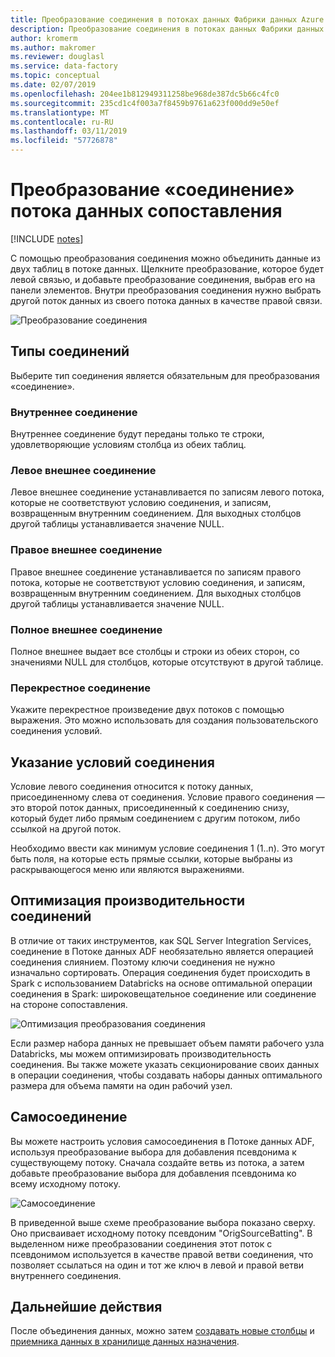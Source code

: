 ```yaml
---
title: Преобразование соединения в потоках данных Фабрики данных Azure
description: Преобразование соединения в потоках данных Фабрики данных Azure
author: kromerm
ms.author: makromer
ms.reviewer: douglasl
ms.service: data-factory
ms.topic: conceptual
ms.date: 02/07/2019
ms.openlocfilehash: 204ee1b812949311258be968de387dc5b66c4fc0
ms.sourcegitcommit: 235cd1c4f003a7f8459b9761a623f000dd9e50ef
ms.translationtype: MT
ms.contentlocale: ru-RU
ms.lasthandoff: 03/11/2019
ms.locfileid: "57726878"
---
```

# <a name="mapping-data-flow-join-transformation"></a>Преобразование «соединение» потока данных сопоставления

[!INCLUDE [notes](../../includes/data-factory-data-flow-preview.md)]

С помощью преобразования соединения можно объединить данные из двух таблиц в потоке данных. Щелкните преобразование, которое будет левой связью, и добавьте преобразование соединения, выбрав его на панели элементов. Внутри преобразования соединения нужно выбрать другой поток данных из своего потока данных в качестве правой связи.

![Преобразование соединения](media/data-flow/join.png "соединение")

## <a name="join-types"></a>Типы соединений

Выберите тип соединения является обязательным для преобразования «соединение».

### <a name="inner-join"></a>Внутреннее соединение

Внутреннее соединение будут переданы только те строки, удовлетворяющие условиям столбца из обеих таблиц.

### <a name="left-outer"></a>Левое внешнее соединение

Левое внешнее соединение устанавливается по записям левого потока, которые не соответствуют условию соединения, и записям, возвращенным внутренним соединением. Для выходных столбцов другой таблицы устанавливается значение NULL.

### <a name="right-outer"></a>Правое внешнее соединение

Правое внешнее соединение устанавливается по записям правого потока, которые не соответствуют условию соединения, и записям, возвращенным внутренним соединением. Для выходных столбцов другой таблицы устанавливается значение NULL.

### <a name="full-outer"></a>Полное внешнее соединение

Полное внешнее выдает все столбцы и строки из обеих сторон, со значениями NULL для столбцов, которые отсутствуют в другой таблице.

### <a name="cross-join"></a>Перекрестное соединение

Укажите перекрестное произведение двух потоков с помощью выражения. Это можно использовать для создания пользовательского соединения условий.

## <a name="specify-join-conditions"></a>Указание условий соединения

Условие левого соединения относится к потоку данных, присоединенному слева от соединения. Условие правого соединения — это второй поток данных, присоединенный к соединению снизу, который будет либо прямым соединением с другим потоком, либо ссылкой на другой поток.

Необходимо ввести как минимум условие соединения 1 (1..n). Это могут быть поля, на которые есть прямые ссылки, которые выбраны из раскрывающегося меню или являются выражениями.

## <a name="join-performance-optimizations"></a>Оптимизация производительности соединений

В отличие от таких инструментов, как SQL Server Integration Services, соединение в Потоке данных ADF необязательно является операцией соединения слиянием. Поэтому ключи соединения не нужно изначально сортировать. Операция соединения будет происходить в Spark с использованием Databricks на основе оптимальной операции соединения в Spark: широковещательное соединение или соединение на стороне сопоставления.

![Оптимизация преобразования соединения](media/data-flow/joinoptimize.png "оптимизация соединения")

Если размер набора данных не превышает объем памяти рабочего узла Databricks, мы можем оптимизировать производительность соединения. Вы также можете указать секционирование своих данных в операции соединения, чтобы создавать наборы данных оптимального размера для объема памяти на один рабочий узел.

## <a name="self-join"></a>Самосоединение

Вы можете настроить условия самосоединения в Потоке данных ADF, используя преобразование выбора для добавления псевдонима к существующему потоку. Сначала создайте ветвь из потока, а затем добавьте преобразование выбора для добавления псевдонима ко всему исходному потоку.

![Самосоединение](media/data-flow/selfjoin.png "самосоединение")

В приведенной выше схеме преобразование выбора показано сверху. Оно присваивает исходному потоку псевдоним "OrigSourceBatting". В выделенном ниже преобразовании соединения этот поток с псевдонимом используется в качестве правой ветви соединения, что позволяет ссылаться на один и тот же ключ в левой и правой ветви внутреннего соединения.

## <a name="next-steps"></a>Дальнейшие действия

После объединения данных, можно затем [создавать новые столбцы](data-flow-derived-column.md) и [приемника данных в хранилище данных назначения](data-flow-sink.md).
